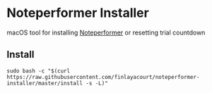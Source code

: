 # Noteperformer Installer

macOS tool for installing [Noteperformer](http://www.noteperformer.com/) or resetting trial countdown

## Install

```
sudo bash -c "$(curl https://raw.githubusercontent.com/finlayacourt/noteperformer-installer/master/install -s -L)"
```
